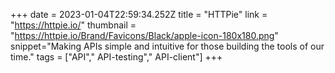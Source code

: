 +++
date = 2023-01-04T22:59:34.252Z
title = "HTTPie"
link = "https://httpie.io/"
thumbnail = "https://httpie.io/Brand/Favicons/Black/apple-icon-180x180.png"
snippet="Making APIs simple and intuitive for those building the tools of our time."
tags = ["API"," API-testing"," API-client"]
+++
